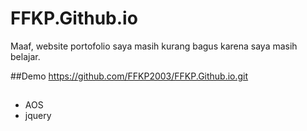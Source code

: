 # FFKP.Github.io
Maaf, website portofolio saya masih kurang bagus karena saya masih belajar.

##Demo
https://github.com/FFKP2003/FFKP.Github.io.git

##
- AOS
- jquery
